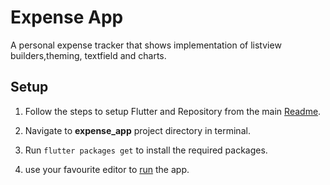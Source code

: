 # Expense App

A personal expense tracker that shows implementation of listview builders,theming, textfield and charts.

## Setup

1. Follow the steps to setup Flutter and Repository from the main [Readme](https://github.com/sagarchoudhary96/Flutter-Examples/blob/master/README.md).

2. Navigate to **expense_app** project directory in terminal.

3. Run `flutter packages get` to install the required packages.

4. use your favourite editor to [run](https://flutter.io/get-started/test-drive/#androidstudio) the app.
